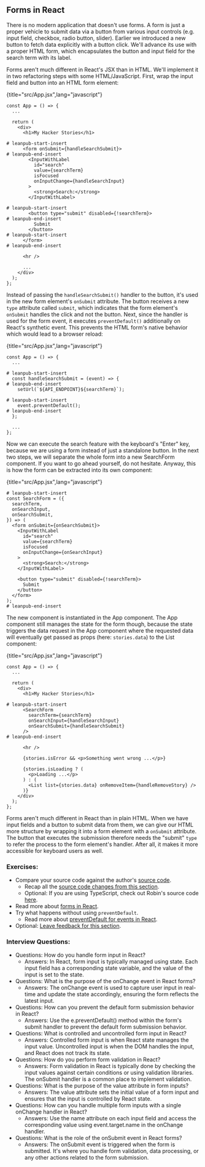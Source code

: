 ## Forms in React

There is no modern application that doesn't use forms. A form is just a proper vehicle to submit data via a button from various input controls (e.g. input field, checkbox, radio button, slider). Earlier we introduced a new button to fetch data explicitly with a button click. We'll advance its use with a proper HTML form, which encapsulates the button and input field for the search term with its label.

Forms aren't much different in React's JSX than in HTML. We'll implement it in two refactoring steps with some HTML/JavaScript. First, wrap the input field and button into an HTML form element:

{title="src/App.jsx",lang="javascript"}
~~~~~~~
const App = () => {
  ...

  return (
    <div>
      <h1>My Hacker Stories</h1>

# leanpub-start-insert
      <form onSubmit={handleSearchSubmit}>
# leanpub-end-insert
        <InputWithLabel
          id="search"
          value={searchTerm}
          isFocused
          onInputChange={handleSearchInput}
        >
          <strong>Search:</strong>
        </InputWithLabel>

# leanpub-start-insert
        <button type="submit" disabled={!searchTerm}>
# leanpub-end-insert
          Submit
        </button>
# leanpub-start-insert
      </form>
# leanpub-end-insert

      <hr />

      ...
    </div>
  );
};
~~~~~~~

Instead of passing the `handleSearchSubmit()` handler to the button, it's used in the new form element's `onSubmit` attribute. The button receives a new `type` attribute called `submit`, which indicates that the form element's `onSubmit` handles the click and not the button. Next, since the handler is used for the form event, it executes `preventDefault()` additionally on React's synthetic event. This prevents the HTML form's native behavior which would lead to a browser reload:

{title="src/App.jsx",lang="javascript"}
~~~~~~~
const App = () => {
  ...

# leanpub-start-insert
  const handleSearchSubmit = (event) => {
# leanpub-end-insert
    setUrl(`${API_ENDPOINT}${searchTerm}`);

# leanpub-start-insert
    event.preventDefault();
# leanpub-end-insert
  };

  ...
};
~~~~~~~

Now we can execute the search feature with the keyboard's "Enter" key, because we are using a form instead of just a standalone button. In the next two steps, we will separate the whole form into a new SearchForm component. If you want to go ahead yourself, do not hesitate. Anyway, this is how the form can be extracted into its own component:

{title="src/App.jsx",lang="javascript"}
~~~~~~~
# leanpub-start-insert
const SearchForm = ({
  searchTerm,
  onSearchInput,
  onSearchSubmit,
}) => (
  <form onSubmit={onSearchSubmit}>
    <InputWithLabel
      id="search"
      value={searchTerm}
      isFocused
      onInputChange={onSearchInput}
    >
      <strong>Search:</strong>
    </InputWithLabel>

    <button type="submit" disabled={!searchTerm}>
      Submit
    </button>
  </form>
);
# leanpub-end-insert
~~~~~~~

The new component is instantiated in the App component. The App component still manages the state for the form though, because the state triggers the data request in the App component where the requested data will eventually get passed as props (here: `stories.data`) to the List component:

{title="src/App.jsx",lang="javascript"}
~~~~~~~
const App = () => {
  ...

  return (
    <div>
      <h1>My Hacker Stories</h1>

# leanpub-start-insert
      <SearchForm
        searchTerm={searchTerm}
        onSearchInput={handleSearchInput}
        onSearchSubmit={handleSearchSubmit}
      />
# leanpub-end-insert

      <hr />

      {stories.isError && <p>Something went wrong ...</p>}

      {stories.isLoading ? (
        <p>Loading ...</p>
      ) : (
        <List list={stories.data} onRemoveItem={handleRemoveStory} />
      )}
    </div>
  );
};
~~~~~~~

Forms aren't much different in React than in plain HTML. When we have input fields and a button to submit data from them, we can give our HTML more structure by wrapping it into a form element with a `onSubmit` attribute. The button that executes the submission therefore needs the "submit" `type` to refer the process to the form element's handler. After all, it makes it more accessible for keyboard users as well.

### Exercises:

* Compare your source code against the author's [source code](https://bit.ly/3u4ZHfi).
  * Recap all the [source code changes from this section](https://bit.ly/3SpINjZ).
  * Optional: If you are using TypeScript, check out Robin's source code [here](https://bit.ly/3xVur1e).
* Read more about [forms in React](https://www.robinwieruch.de/react-form/).
* Try what happens without using `preventDefault`.
  * Read more about [preventDefault for events in React](https://www.robinwieruch.de/react-preventdefault/).
* Optional: [Leave feedback for this section](https://forms.gle/d14Mf7WzetP25jxq5).

### Interview Questions:

* Questions: How do you handle form input in React?
  * Answers: In React, form input is typically managed using state. Each input field has a corresponding state variable, and the value of the input is set to the state.
* Questions: What is the purpose of the onChange event in React forms?
  * Answers: The onChange event is used to capture user input in real-time and update the state accordingly, ensuring the form reflects the latest input.
* Questions: How can you prevent the default form submission behavior in React?
  * Answers: Use the e.preventDefault() method within the form's submit handler to prevent the default form submission behavior.
* Questions: What is controlled and uncontrolled form input in React?
  * Answers: Controlled form input is when React state manages the input value. Uncontrolled input is when the DOM handles the input, and React does not track its state.
* Questions: How do you perform form validation in React?
  * Answers: Form validation in React is typically done by checking the input values against certain conditions or using validation libraries. The onSubmit handler is a common place to implement validation.
* Questions: What is the purpose of the value attribute in form inputs?
  * Answers: The value attribute sets the initial value of a form input and ensures that the input is controlled by React state.
* Questions: How can you handle multiple form inputs with a single onChange handler in React?
  * Answers: Use the name attribute on each input field and access the corresponding value using event.target.name in the onChange handler.
* Questions: What is the role of the onSubmit event in React forms?
  * Answers: The onSubmit event is triggered when the form is submitted. It's where you handle form validation, data processing, or any other actions related to the form submission.